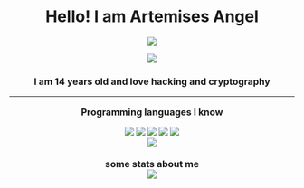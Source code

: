 <div align="center">
<h1>
Hello! I am Artemises Angel
</h1>
  
![](https://media.tenor.com/3bTxZ4HdrysAAAAC/pixels-neon.gif)
  
![](https://komarev.com/ghpvc/?username=ArtemisesAngel&style=flat-square&color=grey)
<h3>
I am 14 years old and love hacking and cryptography
  
---
  
Programming languages I know

<img src="https://img.shields.io/badge/Python-3776AB?style=for-the-badge&logo=python&logoColor=white">
<img src="https://img.shields.io/badge/C-3776AB?style=for-the-badge&logoColor=white">
<img src="https://img.shields.io/badge/C++-3776AB?style=for-the-badge&logo=cpp&logoColor=white">
<img src="https://img.shields.io/badge/NASM-3776AB?style=for-the-badge&logo=nasm&logoColor=white">
<img src="https://img.shields.io/badge/Bash-3776AB?style=for-the-badge&logo=bash&logoColor=white">
</br>
<img src="https://github-readme-stats.vercel.app/api/top-langs/?username=ArtemisesAngel&layout=compact&theme=radical">
</br></br>
some stats about me
</br>
<img src="https://github-readme-stats.vercel.app/api/?username=ArtemisesAngel&theme=radical">
  
</div>
